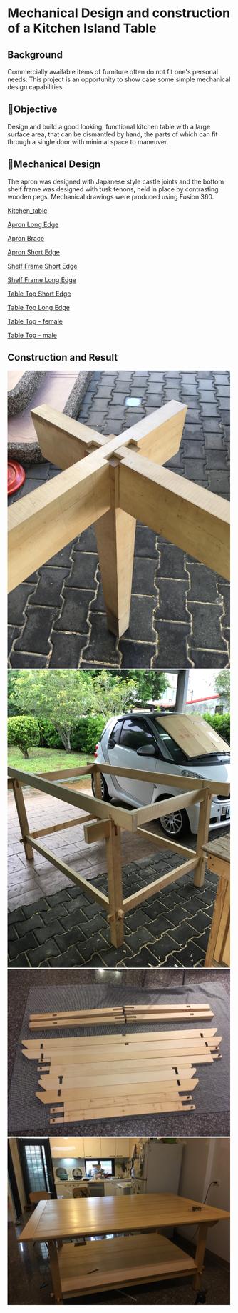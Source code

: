# Mechanical Design and construction of a Kitchen Island Table

## Background

Commercially available items of furniture often do not fit one's personal needs. This project is an opportunity to show case some simple mechanical design capabilities.

## 🎯Objective

Design and build a good looking, functional kitchen table with a large surface area, that can be dismantled by hand, the parts of which can fit through a single door with minimal space to maneuver. 

## 🦾Mechanical Design

The apron was designed with Japanese style castle joints and the bottom shelf frame was designed with tusk tenons, held in place by contrasting wooden pegs. Mechanical drawings were produced using Fusion 360.

[Kitchen_table](Kitchen_table.png)

[Apron Long Edge](Apron_Long_Edge.pdf)

[Apron Brace](Apron_Brace.pdf)

[Apron Short Edge](Apron_Short_Edge.pdf)

[Shelf Frame Short Edge](Shelf_Frame_Short_Edge.pdf)

[Shelf Frame Long Edge](Shelf_Frame_Long_Edge.pdf)

[Table Top Short Edge](Table_Top_Short_Edge.pdf)

[Table Top Long Edge](Table_Top_Long_Edge.pdf)

[Table Top - female](Table_Top_-_female.pdf)

[Table Top - male](Table_Top_-_male.pdf)

## Construction and Result

<img src="Japanese_table20200731_0012.jpg" class="img-responsive" alt="" width=500>
<img src="Japanese_table20200908_0019.jpg" class="img-responsive" alt="" width=500>
<img src="Japanese_table20200928_0029.jpg" class="img-responsive" alt="" width=500>
<img src="Japanese_table20201015_0052.jpg" class="img-responsive" alt="" width=500>
<img src="Japanese_table20201110_0067.jpg" class="img-responsive" alt="" width=500>
